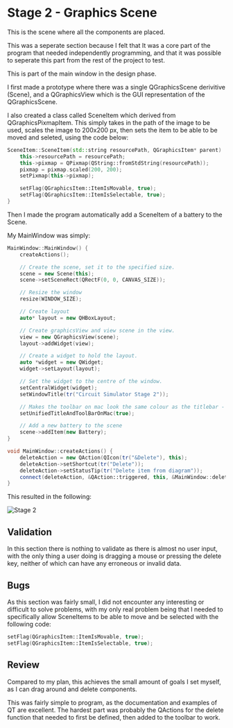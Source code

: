 # Stage 2 - Graphics Scene

This is the scene where all the components are placed.

This was a seperate section because I felt that It was a core part of the program
that needed independently programming, and that it was possible to seperate this part
from the rest of the project to test.

This is part of the main window in the design phase.

I first made a prototype where there was a single QGraphicsScene derivitive
(Scene), and a QGraphicsView which is the GUI representation of the QGraphicsScene.

I also created a class called SceneItem which derived from QGraphicsPixmapItem. This
simply takes in the path of the image to be used, scales the image to 200x200 px, 
then sets the item to be able to be moved and seleted, using the code below:

```cpp
SceneItem::SceneItem(std::string resourcePath, QGraphicsItem* parent) : QGraphicsPixmapItem (parent){
    this->resourcePath = resourcePath;
    this->pixmap = QPixmap(QString::fromStdString(resourcePath));
    pixmap = pixmap.scaled(200, 200);
    setPixmap(this->pixmap);

    setFlag(QGraphicsItem::ItemIsMovable, true);
    setFlag(QGraphicsItem::ItemIsSelectable, true);
}
```


Then I made the program automatically add a SceneItem of a battery to the Scene.


My MainWindow was simply:

```cpp
MainWindow::MainWindow() {
    createActions();

    // Create the scene, set it to the specified size.
    scene = new Scene(this);
    scene->setSceneRect(QRectF(0, 0, CANVAS_SIZE));

    // Resize the window
    resize(WINDOW_SIZE);

	// Create layout
    auto* layout = new QHBoxLayout;

	// Create graphicsView and view scene in the view.
    view = new QGraphicsView(scene);
    layout->addWidget(view);

    // Create a widget to hold the layout.
    auto *widget = new QWidget;
    widget->setLayout(layout);

    // Set the widget to the centre of the window.
    setCentralWidget(widget);
    setWindowTitle(tr("Circuit Simulator Stage 2"));

	// Makes the toolbar on mac look the same colour as the titlebar - just aesthetic.
    setUnifiedTitleAndToolBarOnMac(true);

	// Add a new battery to the scene
    scene->addItem(new Battery);
}

void MainWindow::createActions() {
    deleteAction = new QAction(QIcon(tr("&Delete"), this);
    deleteAction->setShortcut(tr("Delete"));
    deleteAction->setStatusTip(tr("Delete item from diagram"));
    connect(deleteAction, &QAction::triggered, this, &MainWindow::deleteItem);
}
```

This resulted in the following:

![Stage 2](images/stage2.png)

## Validation

In this section there is nothing to validate as there is almost no user input, with the only
thing a user doing is dragging a mouse or pressing the delete key, neither of which
can have any erroneous or invalid data.

## Bugs

As this section was fairly small, I did not encounter any interesting or difficult to solve problems, with my only real problem
being that I needed to specifically allow SceneItems to be able to move and be selected with the following code:

```cpp
setFlag(QGraphicsItem::ItemIsMovable, true);
setFlag(QGraphicsItem::ItemIsSelectable, true);
```


## Review

Compared to my plan, this achieves the small amount of goals I set myself, as I can drag around and delete components.

This was fairly simple to program, as the documentation and examples of QT are excellent. The hardest part was probably
the QActions for the delete function that needed to first be defined, then added to the toolbar to work.
